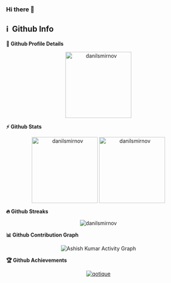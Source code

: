### Hi there 👋

<!--
**danilsmirnov/danilsmirnov** is a ✨ _special_ ✨ repository because its `README.md` (this file) appears on your GitHub profile.

Here are some ideas to get you started:

- 🔭 I’m currently working on ...
- 🌱 I’m currently learning ...
- 👯 I’m looking to collaborate on ...
- 🤔 I’m looking for help with ...
- 💬 Ask me about ...
- 📫 How to reach me: ...
- 😄 Pronouns: ...
- ⚡ Fun fact: ...
-->


<h2>ℹ️ &nbsp;Github Info</h2>

  <summary><b>🔎 Github Profile Details</b></summary>
<p align="center"><img height="180em" src="https://github-profile-summary-cards.vercel.app/api/cards/profile-details?username=danilsmirnov&theme=github_dark" alt="danilsmirnov" align = "center"/></p>

  <summary><b>⚡ Github Stats</b></summary>
<p align="center"><img height="180em" src="https://github-readme-stats.vercel.app/api?username=danilsmirnov&hide_border=true&count_private=true&show_icons=true&theme=radical" alt="danilsmirnov" align = "center"/>
<img height="180em" src="https://github-readme-stats.vercel.app/api/top-langs?username=danilsmirnov&show_icons=true&locale=en&layout=compact&hide_border=true&theme=radical" alt="danilsmirnov" align = "center"/></p>

 <summary><b>🔥 Github Streaks</b></summary>
<p align="center"><img src="https://github-readme-streak-stats.herokuapp.com/?user=danilsmirnov&theme=black-ice&hide_border=true&stroke=0000&background=0D1117&ring=e05397&fire=e05397&currStreakLabel=e05397" alt="danilsmirnov" /></p>

<summary><b>📊 Github Contribution Graph</b></summary>
<p align="center"<a href="#"><img alt="Ashish Kumar Activity Graph" src="https://activity-graph.herokuapp.com/graph?username=danilsmirnov&bg_color=0D1117&color=e05397&line=e05397&point=FFFFFF&hide_border=true&" /></a></p>
<!-- </details>
<details>    -->
 <summary><b>🏆 Github Achievements</b></summary>
<p align="center"> <a href="https://github.com/danilsmirnov"><img src="https://github-profile-trophy.vercel.app/?username=qotique&margin-w=5&theme=radical" alt="qotique" /></a> </p>

<br>
